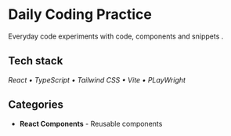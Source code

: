 # Daily Coding Practice

Everyday code experiments with code, components and snippets .

## Tech stack

_React • TypeScript • Tailwind CSS • Vite • PLayWright_

## Categories

- **React Components** - Reusable components
